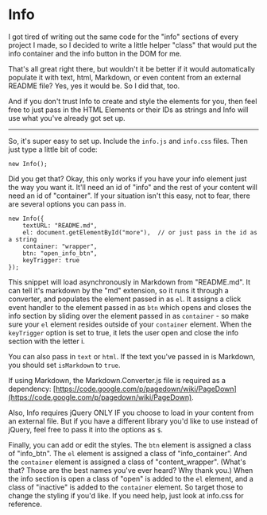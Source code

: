 Info
===

I got tired of writing out the same code for the "info" sections of every project I made, so I decided to write a little helper "class" that would put the info container and the info button in the DOM for me.

That's all great right there, but wouldn't it be better if it would automatically populate it with text, html, Markdown, or even content from an external README file? Yes, yes it would be. So I did that, too.

And if you don't trust Info to create and style the elements for you, then feel free to just pass in the HTML Elements or their IDs as strings and Info will use what you've already got set up.

--------

So, it's super easy to set up. Include the `info.js` and `info.css` files. Then just type a little bit of code:

	new Info();

Did you get that? Okay, this only works if you have your info element just the way you want it. It'll need an id of "info" and the rest of your content will need an id of "container". If your situation isn't this easy, not to fear, there are several options you can pass in.

	new Info({
		textURL: "README.md",
		el: document.getElementById("more"),  // or just pass in the id as a string
		container: "wrapper",
		btn: "open_info_btn",
		keyTrigger: true
	});

This snippet will load asynchronously in Markdown from "README.md". It can tell it's markdown by the "md" extension, so it runs it through a converter, and populates the element passed in as `el`. It assigns a click event handler to the element passed in as `btn` which opens and closes the info section by sliding over the element passed in as `container` - so make sure your `el` element resides outside of your `container` element. When the `keyTrigger` option is set to true, it lets the user open and close the info section with the letter i.

You can also pass in `text` or `html`. If the text you've passed in is Markdown, you should set `isMarkdown` to `true`.

If using Markdown, the Markdown.Converter.js file is required as a dependency: [https://code.google.com/p/pagedown/wiki/PageDown](https://code.google.com/p/pagedown/wiki/PageDown).

Also, Info requires jQuery ONLY IF you choose to load in your content from an external file. But if you have a different library you'd like to use instead of jQuery, feel free to pass it into the options as `$`.

Finally, you can add or edit the styles. The `btn` element is assigned a class of "info_btn". The `el` element is assigned a class of "info_container". And the `container` element is assigned a class of "content_wrapper". (What's that? Those are the best names you've ever heard? Why thank you.) When the info section is open a class of "open" is added to the `el` element, and a class of "inactive" is added to the `container` element. So target those to change the styling if you'd like. If you need help, just look at info.css for reference.